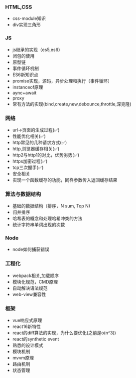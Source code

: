 
### HTML,CSS

- css-module知识
- div实现三角形

### JS

- js继承的实现（es5,es6）
- 闭包的使用
- 原型链
- 事件循环机制
- ES6新知识点
- promise实现，源码，异步处理和执行（事件循环）
- instanceof原理
- aync+await
- proxy
- 常有方法的实现(bind,create,new,debounce,throttle,深克隆)

### 网络

- url->页面的生成过程(✅)
- 性能优化相关(✅)
- http常见的几种请求方式(✅)
- http,浏览器缓存相关(✅)
- http2与http1的对比，优势劣势(✅)
- https加密过程(✅)
- tcp三次握手(✅)
- 安全相关
- 实现一个函数缓存的功能，同样参数传入返回缓存结果

### 算法与数据结构

- 基础的数据结构（排序，N sum, Top N)
- 归并排序
- 哈希表的概念和处理哈希冲突的方法
- 统计字符串单词出现的次数

### Node

- node如何捕获错误

### 工程化

- webpack相关,加载顺序
- 模块化规范，CMD原理
- 自动解决语法规范
- web-view兼容性
  
### 框架

- vue响应式原理
- react16新特性
- react的diff算法的实现，为什么要优化(之前是o(n^3))
- react的synthetic event
- 熟悉的设计模式
- 模块机制
- mvvm原理
- 路由机制
- 状态管理